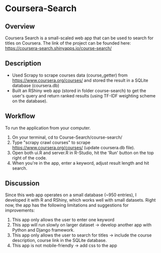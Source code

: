 # Coursera-Search

 **Overview**
 ----
 Coursera Search is a small-scaled web app that can be used to search for titles on Coursera. The link of the project can be founded here: https://coursera-search.shinyapps.io/course-search/ 

**Description**
 ----
- Used Scrapy to scrape courses data (course_getter) from https://www.coursera.org/courses/ and stored the result in a SQLite database (coursera.db)
- Built an RShiny web app (stored in folder course-search) to get the user's query and return ranked results (using TF-IDF weighting scheme on the database). 

 **Workflow**
 ----
 To run the application from your computer.
 1. On your terminal, cd to Course-Search/course-search/
 2. Type "scrapy crawl courses" to scrape https://www.coursera.org/courses/ (update coursera.db file).
 3. Open both ui.R and server.R in R-Studio, hit the 'Run' button on the top right of the code. 
 4. When you're in the app, enter a keyword, adjust result length and hit search.  

**Discussion**
 ----
 Since this web app operates on a small database (~950 entries), I developed it with R and RShiny, which works well with small datasets. Right now, the app has the following limitations and suggestions for improvements: 
 1. This app only allows the user to enter one keyword 
 2. This app will run slowly on larger dataset -> develop another app with Python and Django framework. 
 3. This app only allows the user to search for titles -> include the course description, course link in the SQLite database. 
 4. This app is not mobile-friendly -> add css to the app 
